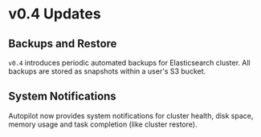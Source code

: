 # v0.4 Updates

## Backups and Restore

``v0.4`` introduces periodic automated backups for Elasticsearch cluster. All backups are stored as snapshots within a user's S3 bucket.


## System Notifications

Autopilot now provides system notifications for cluster health, disk space, memory usage and task completion (like cluster restore).
